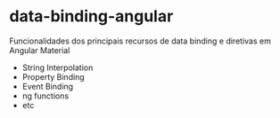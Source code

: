 # data-binding-angular
Funcionalidades dos principais recursos de data binding e diretivas em Angular Material

- String Interpolation
- Property Binding
- Event Binding
- ng functions
- etc
